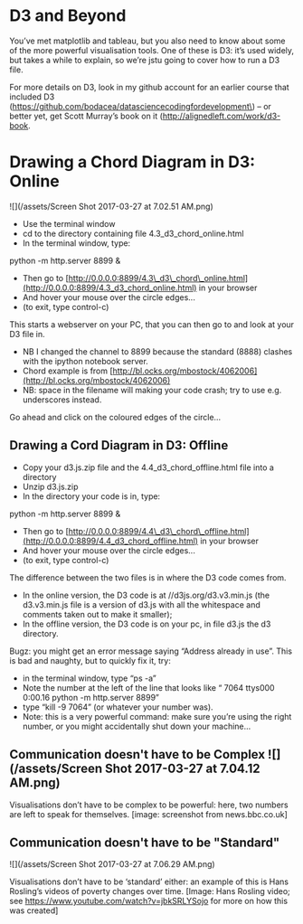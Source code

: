 # D3 and Beyond

  
You’ve met matplotlib and tableau, but you also need to know about some of the more powerful visualisation tools. One of these is D3: it’s used widely, but takes a while to explain, so we’re jstu going to cover how to run a D3 file.

For more details on D3, look in my github account for an earlier course that included D3 \(https://github.com/bodacea/datasciencecodingfordevelopment\) – or better yet, get Scott Murray’s book on it \(http://alignedleft.com/work/d3-book.

# Drawing a Chord Diagram in D3: Online

![](/assets/Screen Shot 2017-03-27 at 7.02.51 AM.png)

* Use the terminal window
* cd to the directory containing file 4.3\_d3\_chord\_online.html
* In the terminal window, type:

python -m http.server 8899 &

* Then go to [http://0.0.0.0:8899/4.3\_d3\_chord\_online.html](http://0.0.0.0:8899/4.3_d3_chord_online.html) in your browser
* And hover your mouse over the circle edges...
* \(to exit, type control-c\)

This starts a webserver on your PC, that you can then go to and look at your D3 file in.

* NB I changed the channel to 8899 because the standard \(8888\) clashes with the ipython notebook server.
* Chord example is from 
  [http://bl.ocks.org/mbostock/4062006](http://bl.ocks.org/mbostock/4062006)
* NB: space in the filename will making your code crash; try to use e.g. underscores instead.

Go ahead and click on the coloured edges of the circle…

## Drawing a Cord Diagram in D3: Offline

* Copy your d3.js.zip file and the 4.4\_d3\_chord\_offline.html file into a directory
* Unzip d3.js.zip
* In the directory your code is in, type:

python -m http.server 8899 &

* Then go to [http://0.0.0.0:8899/4.4\_d3\_chord\_offline.html](http://0.0.0.0:8899/4.4_d3_chord_offline.html) in your browser
* And hover your mouse over the circle edges...
* \(to exit, type control-c\)

The difference between the two files is in where the D3 code comes from. 

* In the online version, the D3 code is at //d3js.org/d3.v3.min.js \(the d3.v3.min.js file is a version of d3.js with all the whitespace and comments taken out to make it smaller\);
* In the offline version, the D3 code is on your pc, in file d3.js the d3 directory.

Bugz: you might get an error message saying “Address already in use”. This is bad and naughty, but to quickly fix it, try:

* in the terminal window, type “ps -a”
* Note the number at the left of the line that looks like “
  7064 ttys000
   0:00.16 python -m http.server 8899”
* type “kill -9 7064” \(or whatever your number was\).
* Note: this is a very powerful command: make sure you’re using the right number, or you might accidentally shut down your machine…

## Communication doesn't have to be Complex ![](/assets/Screen Shot 2017-03-27 at 7.04.12 AM.png)

Visualisations don’t have to be complex to be powerful: here, two numbers are left to speak for themselves. \[image: screenshot from news.bbc.co.uk\]

## Communication doesn't have to be "Standard"

![](/assets/Screen Shot 2017-03-27 at 7.06.29 AM.png)

Visualisations don’t have to be ‘standard’ either: an example of this is Hans Rosling’s videos of poverty changes over time.  \[Image: Hans Rosling video; see https://www.youtube.com/watch?v=jbkSRLYSojo for more on how this was created\]


